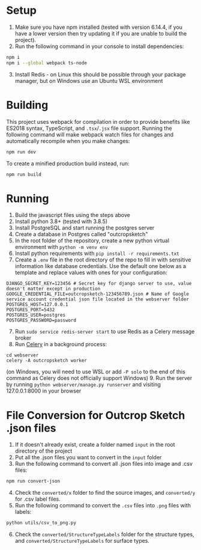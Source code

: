 # Setup
1. Make sure you have npm installed (tested with version 6.14.4, if you have a lower version then try updating it if you are unable to build the project).
2. Run the following command in your console to install dependencies:
```bash
npm i
npm i --global webpack ts-node
```
3. Install Redis - on Linux this should be possible through your package manager, but on Windows use an Ubuntu WSL environment

# Building
This project uses webpack for compilation in order to provide benefits like ES2018 syntax, TypeScript, and `.tsx`/`.jsx` file support.
Running the following command will make webpack watch files for changes and automatically recompile when you make changes:
```bash
npm run dev
```
To create a minified production build instead, run:
```bash
npm run build
```

# Running
1. Build the javascript files using the steps above
2. Install python 3.8+ (tested with 3.8.5)
3. Install PostgreSQL and start running the postgres server
4. Create a database in Postgres called "outcropsketch"
4. In the root folder of the repository, create a new python virtual environment with `python -m venv env`
5. Install python requirements with `pip install -r requirements.txt`
6. Create a `.env` file in the root directory of the repo to fill in with sensitive information like database credentials. Use the default one below as a template and replace values with ones for your configuration:
```
DJANGO_SECRET_KEY=123456 # Secret key for django server to use, value doesn't matter except in production
GOOGLE_CREDENTIAL_FILE=outcropsketch-123456789.json # Name of Google service account credential json file located in the webserver folder
POSTGRES_HOST=127.0.0.1
POSTGRES_PORT=5432
POSTGRES_USER=postgres
POSTGRES_PASSWORD=password
```
7. Run `sudo service redis-server start` to use Redis as a Celery message broker
8. Run [Celery](https://docs.celeryq.dev/en/stable/index.html) in a background process:
```
cd webserver
celery -A outcropsketch worker
```
(on Windows, you will need to use WSL or add `-P solo` to the end of this command as Celery does not officially support Windows)
9. Run the server by running `python webserver/manage.py runserver` and visiting 127.0.0.1:8000 in your browser

# File Conversion for Outcrop Sketch .json files
1. If it doesn't already exist, create a folder named `input` in the root directory of the project
2. Put all the .json files you want to convert in the `input` folder
3. Run the following command to convert all .json files into image and .csv files:
```bash
npm run convert-json
```
4. Check the `converted/x` folder to find the source images, and `converted/y` for .csv label files.
5. Run the following command to convert the `.csv` files into `.png` files with labels:
```bash
python utils/csv_to_png.py
```
6. Check the `converted/StructureTypeLabels` folder for the structure types, and `converted/StructureTypeLabels` for surface types.
